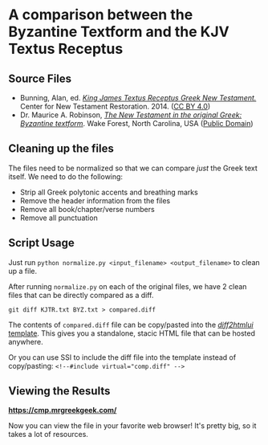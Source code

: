 # A comparison between the Byzantine Textform and the KJV Textus Receptus

## Source Files

* Bunning, Alan, ed. [*King James Textus Receptus Greek New Testament.*](https://github.com/Center-for-New-Testament-Restoration/KJTR/blob/main/KJTR.txt) Center for New Testament Restoration. 2014. ([CC BY 4.0](https://github.com/Center-for-New-Testament-Restoration/KJTR#license))
* Dr. Maurice A. Robinson, [*The New Testament in the original Greek: Byzantine textform*](https://github.com/byztxt/byzantine-majority-text/tree/master/csv-unicode/accents/no-variants). Wake Forest, North Carolina, USA ([Public Domain](https://github.com/byztxt/byzantine-majority-text#license))

## Cleaning up the files

The files need to be normalized so that we can compare *just* the Greek text itself. We need to do the following:
* Strip all Greek polytonic accents and breathing marks
* Remove the header information from the files
* Remove all book/chapter/verse numbers
* Remove all punctuation

## Script Usage
Just run `python normalize.py <input_filename> <output_filename>` to clean up a file.

After running `normalize.py` on each of the original files, we have 2 clean files that can be directly compared as a diff.   

`git diff KJTR.txt BYZ.txt > compared.diff`  

The contents of `compared.diff` file can be copy/pasted into the [*diff2htmlui* template](https://github.com/rtfpessoa/diff2html#diff2htmlui-examples). This gives you a standalone, stacic HTML file that can be hosted anywhere. 

Or you can use SSI to include the diff file into the template instead of copy/pasting: `<!--#include virtual="comp.diff" -->`

## Viewing the Results
**https://cmp.mrgreekgeek.com/**

Now you can view the file in your favorite web browser! It's pretty big, so it takes a lot of resources. 

